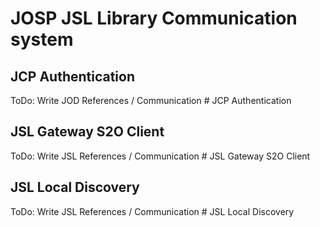 # JOSP JSL Library Communication system

## JCP Authentication

ToDo: Write JOD References / Communication # JCP Authentication

## JSL Gateway S2O Client

ToDo: Write JSL References / Communication # JSL Gateway S2O Client

## JSL Local Discovery

ToDo: Write JSL References / Communication # JSL Local Discovery
